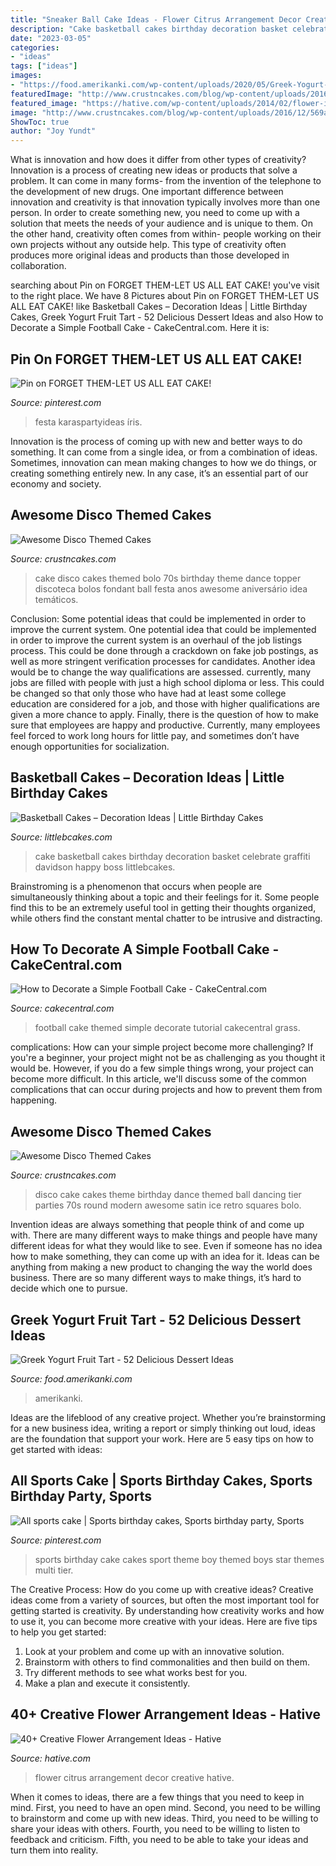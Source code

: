```yaml
---
title: "Sneaker Ball Cake Ideas - Flower Citrus Arrangement Decor Creative Hative"
description: "Cake basketball cakes birthday decoration basket celebrate graffiti davidson happy boss littlebcakes"
date: "2023-03-05"
categories:
- "ideas"
tags: ["ideas"]
images:
- "https://food.amerikanki.com/wp-content/uploads/2020/05/Greek-Yogurt-Fruit-Tart-1024x1536.jpg"
featuredImage: "http://www.crustncakes.com/blog/wp-content/uploads/2016/12/f2792ed2946633bd90ae4383e847ac2b.jpg"
featured_image: "https://hative.com/wp-content/uploads/2014/02/flower-ideas/flower-decor-with-citrus-10.jpg"
image: "http://www.crustncakes.com/blog/wp-content/uploads/2016/12/569aa607763738453616431450ddb1b5-523x1024.jpg"
ShowToc: true
author: "Joy Yundt"
---
```



What is innovation and how does it differ from other types of creativity?
Innovation is a process of creating new ideas or products that solve a problem. It can come in many forms- from the invention of the telephone to the development of new drugs. 
One important difference between innovation and creativity is that innovation typically involves more than one person. In order to create something new, you need to come up with a solution that meets the needs of your audience and is unique to them. On the other hand, creativity often comes from within- people working on their own projects without any outside help. This type of creativity often produces more original ideas and products than those developed in collaboration.

	

		
searching about Pin on FORGET THEM-LET US ALL EAT CAKE! you've visit to the right place. We have 8 Pictures about Pin on FORGET THEM-LET US ALL EAT CAKE! like Basketball Cakes – Decoration Ideas | Little Birthday Cakes, Greek Yogurt Fruit Tart - 52 Delicious Dessert Ideas and also How to Decorate a Simple Football Cake - CakeCentral.com. Here it is:
		
    
## Pin On FORGET THEM-LET US ALL EAT CAKE!

<img loading=lazy src="https://i.pinimg.com/736x/ca/98/4b/ca984b6afa4d20f9291790708f29dfaf.jpg" onerror="this.onerror=null;this.src='https://tse2.mm.bing.net/th?id=OIP.EkO_8g5y1evW02EO4rzamQHaLH&amp;pid=15.1';" alt="Pin on FORGET THEM-LET US ALL EAT CAKE!">

_Source: pinterest.com_

>festa karaspartyideas íris. 

	

Innovation is the process of coming up with new and better ways to do something. It can come from a single idea, or from a combination of ideas. Sometimes, innovation can mean making changes to how we do things, or creating something entirely new. In any case, it’s an essential part of our economy and society.

    
## Awesome Disco Themed Cakes

<img loading=lazy src="http://www.crustncakes.com/blog/wp-content/uploads/2016/12/569aa607763738453616431450ddb1b5-523x1024.jpg" onerror="this.onerror=null;this.src='https://tse4.mm.bing.net/th?id=OIP.UN7vTGmEsnsRnFyZuXM8GwHaOg&amp;pid=15.1';" alt="Awesome Disco Themed Cakes">

_Source: crustncakes.com_

>cake disco cakes themed bolo 70s birthday theme dance topper discoteca bolos fondant ball festa anos awesome aniversário idea temáticos. 

	

Conclusion: Some potential ideas that could be implemented in order to improve the current system.
One potential idea that could be implemented in order to improve the current system is an overhaul of the job listings process. This could be done through a crackdown on fake job postings, as well as more stringent verification processes for candidates. Another idea would be to change the way qualifications are assessed. currently, many jobs are filled with people with just a high school diploma or less. This could be changed so that only those who have had at least some college education are considered for a job, and those with higher qualifications are given a more chance to apply. Finally, there is the question of how to make sure that employees are happy and productive. Currently, many employees feel forced to work long hours for little pay, and sometimes don’t have enough opportunities for socialization.

    
## Basketball Cakes – Decoration Ideas | Little Birthday Cakes

<img loading=lazy src="http://www.littlebcakes.com/wp-content/uploads/2014/01/Basketball-Cake-Pictures-1024x682.jpg" onerror="this.onerror=null;this.src='https://tse4.mm.bing.net/th?id=OIP.NTk4vHkzcIdiQr_t2tBtPAHaE7&amp;pid=15.1';" alt="Basketball Cakes – Decoration Ideas | Little Birthday Cakes">

_Source: littlebcakes.com_

>cake basketball cakes birthday decoration basket celebrate graffiti davidson happy boss littlebcakes. 

	

Brainstroming is a phenomenon that occurs when people are simultaneously thinking about a topic and their feelings for it. Some people find this to be an extremely useful tool in getting their thoughts organized, while others find the constant mental chatter to be intrusive and distracting.

    
## How To Decorate A Simple Football Cake - CakeCentral.com

<img loading=lazy src="https://cdn001.cakecentral.com/b/wp-content/blogs.dir/1/files/2015/01/900_hqdefault11.jpg" onerror="this.onerror=null;this.src='https://tse2.mm.bing.net/th?id=OIP.34vAU1ytX_065UsuJr5vJQHaFj&amp;pid=15.1';" alt="How to Decorate a Simple Football Cake - CakeCentral.com">

_Source: cakecentral.com_

>football cake themed simple decorate tutorial cakecentral grass. 

	

complications: How can your simple project become more challenging?
If you're a beginner, your project might not be as challenging as you thought it would be. However, if you do a few simple things wrong, your project can become more difficult. In this article, we'll discuss some of the common complications that can occur during projects and how to prevent them from happening.

    
## Awesome Disco Themed Cakes

<img loading=lazy src="http://www.crustncakes.com/blog/wp-content/uploads/2016/12/f2792ed2946633bd90ae4383e847ac2b.jpg" onerror="this.onerror=null;this.src='https://tse2.mm.bing.net/th?id=OIP.H9c1hEEwTgZEd8FvbUJhUQHaLD&amp;pid=15.1';" alt="Awesome Disco Themed Cakes">

_Source: crustncakes.com_

>disco cake cakes theme birthday dance themed ball dancing tier parties 70s round modern awesome satin ice retro squares bolo. 

	

Invention ideas are always something that people think of and come up with. There are many different ways to make things and people have many different ideas for what they would like to see. Even if someone has no idea how to make something, they can come up with an idea for it. Ideas can be anything from making a new product to changing the way the world does business. There are so many different ways to make things, it’s hard to decide which one to pursue.

    
## Greek Yogurt Fruit Tart - 52 Delicious Dessert Ideas

<img loading=lazy src="https://food.amerikanki.com/wp-content/uploads/2020/05/Greek-Yogurt-Fruit-Tart-1024x1536.jpg" onerror="this.onerror=null;this.src='https://tse1.mm.bing.net/th?id=OIP.0Cp8cMopn3REvXEq2sYUiQHaLH&amp;pid=15.1';" alt="Greek Yogurt Fruit Tart - 52 Delicious Dessert Ideas">

_Source: food.amerikanki.com_

>amerikanki. 

	

Ideas are the lifeblood of any creative project. Whether you’re brainstorming for a new business idea, writing a report or simply thinking out loud, ideas are the foundation that support your work. Here are 5 easy tips on how to get started with ideas: 

    
## All Sports Cake | Sports Birthday Cakes, Sports Birthday Party, Sports

<img loading=lazy src="https://i.pinimg.com/736x/01/0e/fa/010efad97b39648fd3eb314ae85691c1--all-star-birthday-party-sports-boys-sports-party.jpg" onerror="this.onerror=null;this.src='https://tse4.mm.bing.net/th?id=OIP.Kk8ctGwYJL03JQvJ_vMywgHaLI&amp;pid=15.1';" alt="All sports cake | Sports birthday cakes, Sports birthday party, Sports">

_Source: pinterest.com_

>sports birthday cake cakes sport theme boy themed boys star themes multi tier. 

	

The Creative Process: How do you come up with creative ideas?
Creative ideas come from a variety of sources, but often the most important tool for getting started is creativity. By understanding how creativity works and how to use it, you can become more creative with your ideas. Here are five tips to help you get started: 
1. Look at your problem and come up with an innovative solution.
2. Brainstorm with others to find commonalities and then build on them. 
3. Try different methods to see what works best for you. 
4. Make a plan and execute it consistently. 

    
## 40+ Creative Flower Arrangement Ideas - Hative

<img loading=lazy src="https://hative.com/wp-content/uploads/2014/02/flower-ideas/flower-decor-with-citrus-10.jpg" onerror="this.onerror=null;this.src='https://tse3.mm.bing.net/th?id=OIP.7dWructAQS4Ce2DuCQsPVgHaJ4&amp;pid=15.1';" alt="40+ Creative Flower Arrangement Ideas - Hative">

_Source: hative.com_

>flower citrus arrangement decor creative hative. 

	

When it comes to ideas, there are a few things that you need to keep in mind. First, you need to have an open mind. Second, you need to be willing to brainstorm and come up with new ideas. Third, you need to be willing to share your ideas with others. Fourth, you need to be willing to listen to feedback and criticism. Fifth, you need to be able to take your ideas and turn them into reality.

